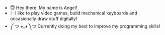 - 😇 Hey there! My name is Angel!
- ✨ I like to play video games, build mechanical keyboards and occasionally draw stuff digitally! 
- ༼ つ ◕_◕ ༽つ Currently doing my best to improve my programming skills!

<!---
Angel-Zeng/Angel-Zeng is a ✨ special ✨ repository because its `README.md` (this file) appears on your GitHub profile.
You can click the Preview link to take a look at your changes.
--->

